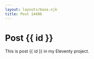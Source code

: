 ```yaml
---
layout: layouts/base.njk
title: Post 14496
---
```


# Post {{ id }}

This is post {{ id }} in my Eleventy project.
